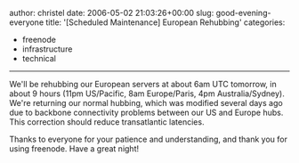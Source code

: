 author: christel
date: 2006-05-02 21:03:26+00:00
slug: good-evening-everyone
title: '[Scheduled Maintenance] European Rehubbing'
categories:
- freenode
- infrastructure
- technical
---
  We'll be rehubbing our European servers at about 6am UTC tomorrow, in   about 9 hours (11pm US/Pacific, 8am Europe/Paris, 4pm Australia/Sydney).   We're returning our normal hubbing, which was modified several days ago   due to backbone connectivity problems between our US and Europe hubs. This   correction should reduce transatlantic latencies.

Thanks to everyone for your patience and understanding, and thank you for   using freenode. Have a great night!
